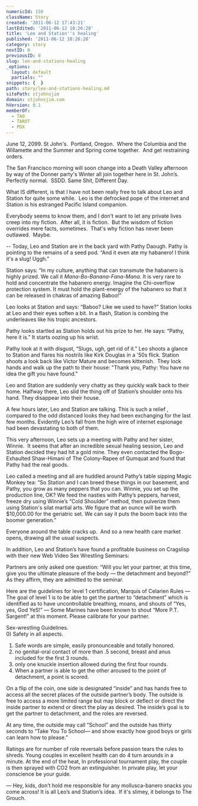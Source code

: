 ```yaml
---
numericId: 150
className: Story
created: '2011-06-12 17:43:21'
lastEdited: '2011-06-12 18:26:28'
title: 'Leo and Station''s healing'
published: '2011-06-12 18:26:28'
category: story
nextID: 0
previousID: 0
slug: leo-and-stations-healing
_options:
  layout: default
  partials: ""
snippets: {  }
path: story/leo-and-stations-healing.md
sitePath: stjohnsjim
domain: stjohnsjim.com
hVersion: 0.1
memberOf:
  - TAO
  - TAROT
  - PDX
---
```

June 12, 2099. St John's. &nbsp;Portland, Oregon. &nbsp;Where the Columbia and the Willamette and the Summer and Spring come together. &nbsp;And get restraining orders.

The San Francisco morning will soon change into a Death Valley afternoon by way of the Donner party's Winter all join together here in St. John&rsquo;s. Perfectly normal. &nbsp;SSDD. Same Shit, Different Day.

What IS different, is that I have not been really free to talk about Leo and Station for quite some while. &nbsp;Leo is the defrocked pope of the internet and Station is his estranged Pacific Island companion.

Everybody seems to know them, and I don't want to let any private lives creep into my fiction. &nbsp;After all, it is fiction. &nbsp;But the wisdom of fiction overrides mere facts, sometimes. &nbsp;That's why fiction has never been outlawed. &nbsp;Maybe.

-- Today, Leo and Station are in the back yard with Pathy Daough. Pathy is pointing to the remains of a seed pod. &ldquo;And it even ate my habanero! I think it's a slug! Uggh.&rdquo;

Station says: &ldquo;In my culture, anything that can transmute the habanero is highly prized. We call it _Mana-Bo-Banana-Fana-Mana_. It is very rare to hold and concentrate the habanero energy. Imagine the Chi-overflow protection system. It must hold the plant-energy of the habanero so that it can be released in chakras of amazing Baboo!&rdquo;

Leo looks at Station and says: &ldquo;Baboo? Like we used to have?&rdquo; Station looks at Leo and their eyes soften a bit. In a flash, Station is combing the underleaves like his tropic ancestors.

Pathy looks startled as Station holds out his prize to her. He says: &ldquo;Pathy, here it is.&rdquo; It starts oozing up his wrist.

Pathy look at it with disgust, &ldquo;Slugs, ugh, get rid of it.&rdquo; Leo shoots a glance to Station and flares his nostrils like Kirk Douglas in a '50s flick. Station shoots a look back like Victor Mature and becomes kittenish. &nbsp;They lock hands and walk up the path to their house: &quot;Thank you, Pathy: You have no idea the gift you have found.&quot;

Leo and Station are suddenly very chatty as they quickly walk back to their home. Halfway there, Leo slid the thing off of Station&rsquo;s shoulder onto his hand. They disappear into their house.

A few hours later, Leo and Station are talking. This is such a relief , compared to the odd distanced looks they had been exchanging for the last few months. Evidently Leo&rsquo;s fall from the high wire of internet espionage had been devastating to both of them.

This very afternoon, Leo sets up a meeting with Pathy and her sister, Winnie. &nbsp;It seems that after an incredible sexual healing session, Leo and Station decided they had hit a gold mine. They even contacted the Bogo-Exhaulted Shaw-Himani of The Colony-Rapee of Qumquat and found that Pathy had the real goods.

Leo called a meeting and all are huddled around Pathy&rsquo;s table sipping Magic Monkey tea: &ldquo;So Station and I can breed these things in our basement, and Pathy, you grow as many peppers that you can. Winnie, you set up the production line, OK? We feed the nasties with Pathy&rsquo;s peppers, harvest, freeze dry using Winnie&rsquo;s &ldquo;Cold Shoulder&rdquo; method, then pulverize them using Station's silat martial arts. We figure that an ounce will be worth $10,000.00 for the geriatric set. We can say it puts the boom back into the boomer generation.&rdquo;

Everyone around the table cracks up. &nbsp;And so a new health care market opens, drawing all the usual suspects.

In addition, Leo and Station&rsquo;s have found a profitable business on Cragslisp with their new Web Video Sex Wrestling Seminars:

Partners are only asked one question: &ldquo;Will you let your partner, at this time, give you the ultimate pleasure of the body &mdash; the detachment and beyond?&rdquo; As they affirm, they are admitted to the seminar.

Here are the guidelines for level 1 certification, Marquis of Celarien Rules &mdash;   
The goal of level 1 is to be able to get the partner to &ldquo;detachment&rdquo; which is identified as to have uncontrollable breathing, moans, and shouts of &ldquo;Yes, yes, God YeS!&rdquo; &mdash; Some Marines have been known to shout &ldquo;More P.T. Sargent!&rdquo; at this moment. Please calibrate for your partner.

Sex-wrestling Guidelines.  
0) Safety in all aspects.  
1) Safe words are simple, easily pronounceable and totally honored.   
2) no genital-oral contact of more than .5 second, breast and anus included for the first 3 rounds.  
3) only one knuckle insertion allowed during the first four rounds.  
4) When a partner is able to get the other aroused to the point of detachment, a point is scored.

On a flip of the coin, one side is designated &ldquo;inside&rdquo; and has hands free to access all the secret places of the outside partner&rsquo;s body. The outside is free to access a more limited range but may block or deflect or direct the inside partner to extend or direct the play as desired. The inside&rsquo;s goal is to get the partner to detachment, and the roles are reversed.

At any time, the outside may call &ldquo;School&rdquo; and the outside has thirty seconds to &ldquo;Take You To School&mdash; and show exactly how good boys or girls can learn how to please.&rdquo;

Ratings are for number of role reversals before passion tears the rules to shreds. Young couples in excellent health can do 4 turn arounds in a minute. At the end of the heat, In professional tournament play, the couple is then sprayed with CO2 from an extinguisher. In private play, let your conscience be your guide.

&mdash; Hey, kids, don&rsquo;t hold me responsible for any mollusca-banero snacks you come across! It is all Leo&rsquo;s and Station&rsquo;s idea. &nbsp;If it's slimey, it belongs to The Grouch.


